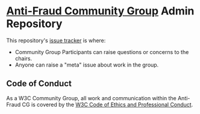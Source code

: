 # [Anti-Fraud Community Group](https://antifraudcg.github.io/) Admin Repository

This repository's [issue tracker](https://github.com/antifraudcg/admin/issues/) is where:

* Community Group Participants can raise questions or concerns to the chairs.
* Anyone can raise a "meta" issue about work in the group.

## Code of Conduct

As a W3C Community Group, all work and communication within the Anti-Fraud CG
is covered by the
[W3C Code of Ethics and Professional Conduct](https://www.w3.org/Consortium/cepc/).
